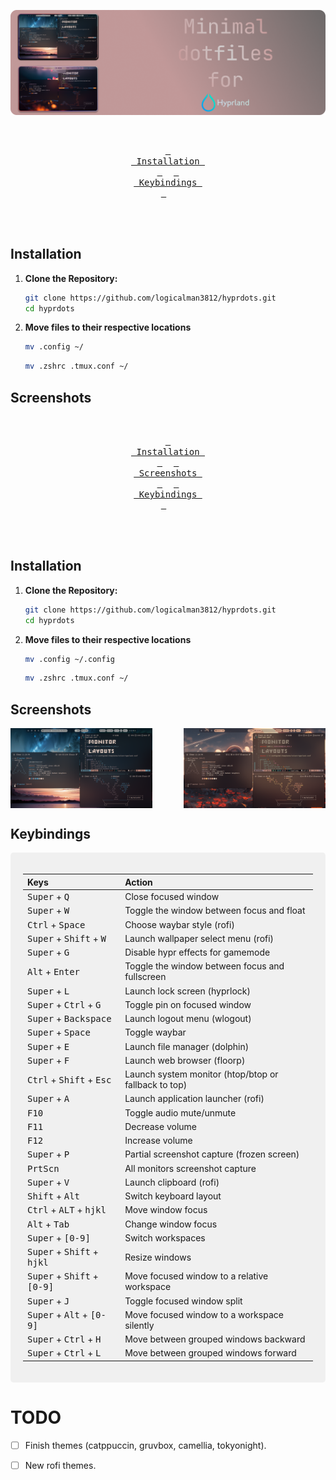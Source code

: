 <div align="center">

![banner](https://raw.githubusercontent.com/logicalman3812/hyprdots/main/assets/banner.png)

<br>

  <a href="#installation"><kbd> <br> Installation <br> </kbd></a>&ensp;&ensp;
  <a href="#keybindings"><kbd> <br> Keybindings <br> </kbd></a>&ensp;&ensp;

</div><br><br>

## Installation

1. **Clone the Repository:**

    ```bash
    git clone https://github.com/logicalman3812/hyprdots.git
    cd hyprdots
    ```

2. **Move files to their respective locations**

    ```bash
    mv .config ~/
    ```

    ```bash
    mv .zshrc .tmux.conf ~/
    ```

## Screenshots 

<div align="center">

<br>

  <a href="#installation"><kbd> <br> Installation <br> </kbd></a>&ensp;&ensp;
  <a href="#screenshots"><kbd> <br> Screenshots <br> </kbd></a>&ensp;&ensp;
  <a href="#keybindings"><kbd> <br> Keybindings <br> </kbd></a>&ensp;&ensp;

</div><br><br>

## Installation

1. **Clone the Repository:**

    ```bash
    git clone https://github.com/logicalman3812/hyprdots.git
    cd hyprdots
    ```

2. **Move files to their respective locations**

    ```bash
    mv .config ~/.config
    ```

    ```bash
    mv .zshrc .tmux.conf ~/
    ```

## Screenshots 

<div style="display: flex; justify-content: space-between;">
  <img src="https://raw.githubusercontent.com/logicalman3812/hyprdots/main/assets/screenshot.png" alt="Screenshot 1" style="width: 45%; max-width: 45%;">
  <img src="https://raw.githubusercontent.com/logicalman3812/hyprdots/main/assets/screenshot_1.png" alt="Screenshot 2" style="width: 45%; max-width: 45%;">
</div>

## Keybindings

<div align="center" style="background-color: #f0f0f0; padding: 20px; border-radius: 5px;">

| Keys                                                                                   | Action                                               |
| :------------------------------------------------------------------------------------- | :--------------------------------------------------- |
| <kbd>Super</kbd> + <kbd>Q</kbd><br>                                                    | Close focused window                                 |
| <kbd>Super</kbd> + <kbd>W</kbd>                                                        | Toggle the window between focus and float            |
| <kbd>Ctrl</kbd> + <kbd>Space</kbd>                                                     | Choose waybar style (rofi)                           |
| <kbd>Super</kbd> + <kbd>Shift</kbd> + <kbd>W</kbd>                                     | Launch wallpaper select menu (rofi)                  |
| <kbd>Super</kbd> + <kbd>G</kbd>                                                        | Disable hypr effects for gamemode                    |
| <kbd>Alt</kbd> + <kbd>Enter</kbd>                                                      | Toggle the window between focus and fullscreen       |
| <kbd>Super</kbd> + <kbd>L</kbd>                                                        | Launch lock screen (hyprlock)                        |
| <kbd>Super</kbd> + <kbd>Ctrl</kbd> + <kbd>G</kbd>                                      | Toggle pin on focused window                         |
| <kbd>Super</kbd> + <kbd>Backspace</kbd>                                                | Launch logout menu (wlogout)                         |
| <kbd>Super</kbd> + <kbd>Space</kbd>                                                    | Toggle waybar                                        |
| <kbd>Super</kbd> + <kbd>E</kbd>                                                        | Launch file manager (dolphin)                        |
| <kbd>Super</kbd> + <kbd>F</kbd>                                                        | Launch web browser (floorp)                          |
| <kbd>Ctrl</kbd> + <kbd>Shift</kbd> + <kbd>Esc</kbd>                                    | Launch system monitor (htop/btop or fallback to top) |
| <kbd>Super</kbd> + <kbd>A</kbd>                                                        | Launch application launcher (rofi)                   |
| <kbd>F10</kbd>                                                                         | Toggle audio mute/unmute                             |
| <kbd>F11</kbd>                                                                         | Decrease volume                                      |
| <kbd>F12</kbd>                                                                         | Increase volume                                      |
| <kbd>Super</kbd> + <kbd>P</kbd>                                                        | Partial screenshot capture (frozen screen)           |
| <kbd>PrtScn</kbd>                                                                      | All monitors screenshot capture                      |
| <kbd>Super</kbd> + <kbd>V</kbd>                                                        | Launch clipboard (rofi)                              |
| <kbd>Shift</kbd> + <kbd>Alt</kbd>                                                      | Switch keyboard layout                               |
| <kbd>Ctrl</kbd> + <kbd>ALT</kbd> + <kbd>h</kbd><kbd>j</kbd><kbd>k</kbd><kbd>l</kbd>    | Move window focus                                    |
| <kbd>Alt</kbd> + <kbd>Tab</kbd>                                                        | Change window focus                                  |
| <kbd>Super</kbd> + <kbd>[0-9]</kbd>                                                    | Switch workspaces                                    |
| <kbd>Super</kbd> + <kbd>Shift</kbd> + <kbd>h</kbd><kbd>j</kbd><kbd>k</kbd><kbd>l</kbd> | Resize windows                                       |
| <kbd>Super</kbd> + <kbd>Shift</kbd> + <kbd>[0-9]</kbd>                                 | Move focused window to a relative workspace          |
| <kbd>Super</kbd> + <kbd>J</kbd>                                                        | Toggle focused window split                          |
| <kbd>Super</kbd> + <kbd>Alt</kbd> + <kbd>[0-9]</kbd>                                   | Move focused window to a workspace silently          |
| <kbd>Super</kbd> + <kbd>Ctrl</kbd> + <kbd>H</kbd>                                      | Move between grouped windows backward                |
| <kbd>Super</kbd> + <kbd>Ctrl</kbd> + <kbd>L</kbd>                                      | Move between grouped windows forward                 |

</div>

# TODO

-   [ ] Finish themes (catppuccin, gruvbox, camellia, tokyonight).
-   [ ] New rofi themes.


